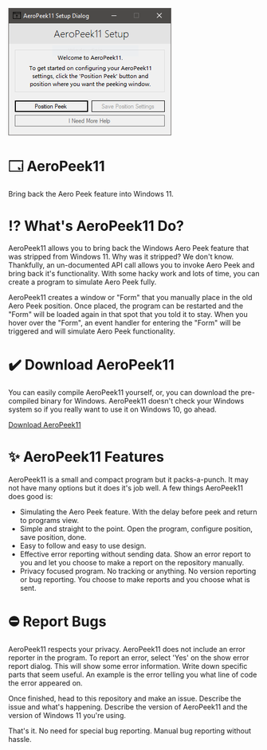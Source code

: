 ![AeroPeek11 Image](Program.PNG)

# 🗔 AeroPeek11
Bring back the Aero Peek feature into Windows 11.

# ⁉️ What's AeroPeek11 Do?
AeroPeek11 allows you to bring back the Windows Aero Peek feature that was stripped from Windows 11. Why was it stripped? We don't know. Thankfully, an un-documented API call allows you to invoke Aero Peek and bring back it's functionality. With some hacky work and lots of time, you can create a program to simulate Aero Peek fully.

AeroPeek11 creates a window or "Form" that you manually place in the old Aero Peek position. Once placed, the program can be restarted and the "Form" will be loaded again in that spot that you told it to stay. When you hover over the "Form", an event handler for entering the "Form" will be triggered and will simulate Aero Peek functionality.

# ✔️ Download AeroPeek11
You can easily compile AeroPeek11 yourself, or, you can download the pre-compiled binary for Windows. AeroPeek11 doesn't check your Windows system so if you really want to use it on Windows 10, go ahead.

[Download AeroPeek11](https://github.com/noahlbartley/AeroPeek11/releases)

# ✨ AeroPeek11 Features
AeroPeek11 is a small and compact program but it packs-a-punch. It may not have many options but it does it's job well. A few things AeroPeek11 does good is:

- Simulating the Aero Peek feature. With the delay before peek and return to programs view.
- Simple and straight to the point. Open the program, configure position, save position, done.
- Easy to follow and easy to use design.
- Effective error reporting without sending data. Show an error report to you and let you choose to make a report on the repository manually.
- Privacy focused program. No tracking or anything. No version reporting or bug reporting. You choose to make reports and you choose what is sent.

# ⛔ Report Bugs
AeroPeek11 respects your privacy. AeroPeek11 does not include an error reporter in the program. To report an error, select 'Yes' on the show error report dialog. This will show some error information. Write down specific parts that seem useful. An example is the error telling you what line of code the error appeared on.

Once finished, head to this repository and make an issue. Describe the issue and what's happening. Describe the version of AeroPeek11 and the version of Windows 11 you're using.

That's it. No need for special bug reporting. Manual bug reporting without hassle.
